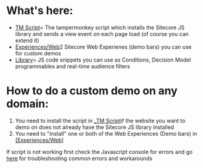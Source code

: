 # What's here:

- [TM Script](https://github.com/Chris-Castle/Sitecore-CDP-Scripts/blob/master/_TM%20Script/v2_engage_sdk/engage-sdk-base-script.js)= The tampermonkey script which installs the Sitecore JS library and sends a view event on each page load (of course you can extend it)
 -  [Experiences/Web](https://github.com/Chris-Castle/Sitecore-CDP-Scripts/tree/master/Experiences/Web)2 Sitecore Web Experienes (demo bars) you can use for custom demos 
- [Library](https://github.com/Chris-Castle/Sitecore-CDP-Scripts/tree/master/Library)= JS code snippets you can use as Conditions, Decision Model programmables and real-time audience filters

# How to do a custom demo on any domain:

 1. You need to install the script in [_TM Script](https://github.com/Chris-Castle/Sitecore-CDP-Scripts/blob/master/_TM%20Script/v2_engage_sdk/engage-sdk-base-script.js)if the website you want
    to demo on does not already have the Sitecore JS library installed
 2. You need to "install" one or both of the Web Experiences (Demo bars) in
        [\[Experiences/Web\]](https://github.com/Chris-Castle/Sitecore-CDP-Scripts/tree/master/Experiences/Web)

If script is not working first check the Javascript console for errors and go [here](https://github.com/rjzflynnbx/tampermonkey-one-stop-shop) for troubleshooting common errors and workarounds